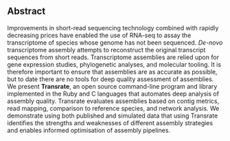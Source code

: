 ## Abstract

Improvements in short-read sequencing technology combined with rapidly decreasing prices have enabled the use of RNA-seq to assay the transcriptome of species whose genome has not been sequenced. *De-novo* transcriptome assembly attempts to reconstruct the original transcript sequences from short reads. Transcriptome assemblies are relied upon for gene expression studies, phylogenetic analyses, and molecular tooling. It is therefore important to ensure that assemblies are as accurate as possible, but to date there are no tools for deep quality assessment of assemblies. We present **Transrate**, an open source command-line program and library implemented in the Ruby and C languages that automates deep analysis of assembly quality. Transrate evaluates assemblies based on contig metrics, read mapping, comparison to reference species, and network analysis. We demonstrate using both published and simulated data that using Transrate identifies the strengths and weaknesses of different assembly strategies and enables informed optimisation of assembly pipelines.